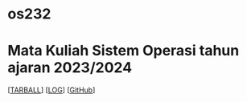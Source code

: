 # os232
Mata Kuliah Sistem Operasi tahun ajaran 2023/2024
===================================================
[[TARBALL](SandBox/syifakaffa.tar.xz)] [[LOG](TXT/mylog.txt)] [[GitHub](https://github.com/syifakaffa/os232/)]

